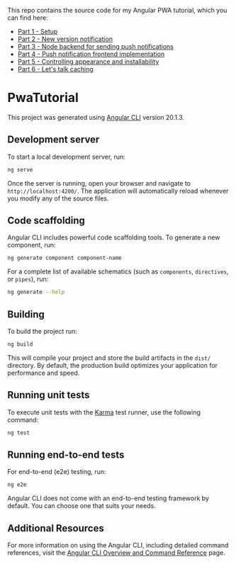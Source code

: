 This repo contains the source code for my Angular PWA tutorial, which you can find here:
- [Part 1 - Setup](https://bneuhausz.dev/blog/angular-pwa-tutorial-part-1)
- [Part 2 - New version notification](https://bneuhausz.dev/blog/angular-pwa-tutorial-part-2)
- [Part 3 - Node backend for sending push notifications](https://bneuhausz.dev/blog/angular-pwa-tutorial-part-3)
- [Part 4 - Push notification frontend implementation](https://bneuhausz.dev/blog/angular-pwa-tutorial-part-4)
- [Part 5 - Controlling appearance and installability](https://bneuhausz.dev/blog/angular-pwa-tutorial-part-5)
- [Part 6 - Let's talk caching](https://bneuhausz.dev/blog/angular-pwa-tutorial-part-6)

# PwaTutorial

This project was generated using [Angular CLI](https://github.com/angular/angular-cli) version 20.1.3.

## Development server

To start a local development server, run:

```bash
ng serve
```

Once the server is running, open your browser and navigate to `http://localhost:4200/`. The application will automatically reload whenever you modify any of the source files.

## Code scaffolding

Angular CLI includes powerful code scaffolding tools. To generate a new component, run:

```bash
ng generate component component-name
```

For a complete list of available schematics (such as `components`, `directives`, or `pipes`), run:

```bash
ng generate --help
```

## Building

To build the project run:

```bash
ng build
```

This will compile your project and store the build artifacts in the `dist/` directory. By default, the production build optimizes your application for performance and speed.

## Running unit tests

To execute unit tests with the [Karma](https://karma-runner.github.io) test runner, use the following command:

```bash
ng test
```

## Running end-to-end tests

For end-to-end (e2e) testing, run:

```bash
ng e2e
```

Angular CLI does not come with an end-to-end testing framework by default. You can choose one that suits your needs.

## Additional Resources

For more information on using the Angular CLI, including detailed command references, visit the [Angular CLI Overview and Command Reference](https://angular.dev/tools/cli) page.
